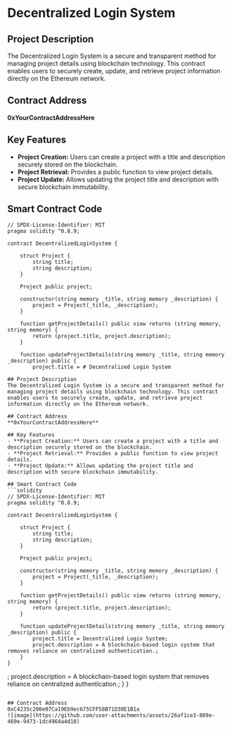 # Decentralized Login System

## Project Description
The Decentralized Login System is a secure and transparent method for managing project details using blockchain technology. This contract enables users to securely create, update, and retrieve project information directly on the Ethereum network.

## Contract Address
**0xYourContractAddressHere**

## Key Features
- **Project Creation:** Users can create a project with a title and description securely stored on the blockchain.
- **Project Retrieval:** Provides a public function to view project details.
- **Project Update:** Allows updating the project title and description with secure blockchain immutability.

## Smart Contract Code
```solidity
// SPDX-License-Identifier: MIT
pragma solidity ^0.8.9;

contract DecentralizedLoginSystem {

    struct Project {
        string title;
        string description;
    }

    Project public project;

    constructor(string memory _title, string memory _description) {
        project = Project(_title, _description);
    }

    function getProjectDetails() public view returns (string memory, string memory) {
        return (project.title, project.description);
    }

    function updateProjectDetails(string memory _title, string memory _description) public {
        project.title = # Decentralized Login System

## Project Description
The Decentralized Login System is a secure and transparent method for managing project details using blockchain technology. This contract enables users to securely create, update, and retrieve project information directly on the Ethereum network.

## Contract Address
**0xYourContractAddressHere**

## Key Features
- **Project Creation:** Users can create a project with a title and description securely stored on the blockchain.
- **Project Retrieval:** Provides a public function to view project details.
- **Project Update:** Allows updating the project title and description with secure blockchain immutability.

## Smart Contract Code
```solidity
// SPDX-License-Identifier: MIT
pragma solidity ^0.8.9;

contract DecentralizedLoginSystem {

    struct Project {
        string title;
        string description;
    }

    Project public project;

    constructor(string memory _title, string memory _description) {
        project = Project(_title, _description);
    }

    function getProjectDetails() public view returns (string memory, string memory) {
        return (project.title, project.description);
    }

    function updateProjectDetails(string memory _title, string memory _description) public {
        project.title = Decentralized Login System;
        project.description = A blockchain-based login system that removes reliance on centralized authentication.;
    }
}
```
;
        project.description = A blockchain-based login system that removes reliance on centralized authentication.;
    }
}
```

## Contract Address
0xC4235c200e07Ca19Eb9ec675CFF58B71D30E1B1a
![image](https://github.com/user-attachments/assets/26af1ce3-809e-469e-9473-1dc4964a4d10)

